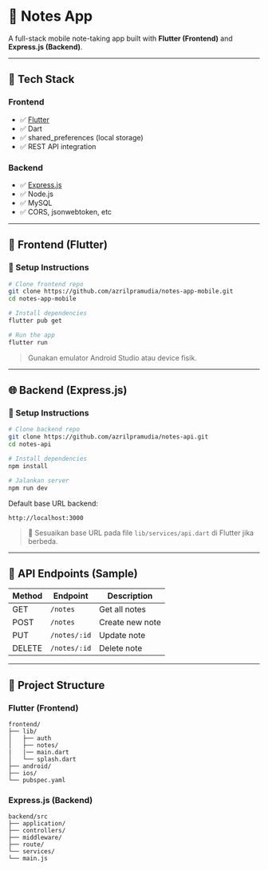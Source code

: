 # 📝 Notes App

A full-stack mobile note-taking app built with **Flutter (Frontend)** and **Express.js (Backend)**.

---

## 🧰 Tech Stack

### Frontend

- ✅ [Flutter](https://flutter.dev/)
- ✅ Dart
- ✅ shared_preferences (local storage)
- ✅ REST API integration

### Backend

- ✅ [Express.js](https://expressjs.com/)
- ✅ Node.js
- ✅ MySQL
- ✅ CORS, jsonwebtoken, etc

---

## 📱 Frontend (Flutter)

### 🔧 Setup Instructions

```bash
# Clone frontend repo
git clone https://github.com/azrilpramudia/notes-app-mobile.git
cd notes-app-mobile

# Install dependencies
flutter pub get

# Run the app
flutter run
```

> Gunakan emulator Android Studio atau device fisik.

---

## 🌐 Backend (Express.js)

### 🔧 Setup Instructions

```bash
# Clone backend repo
git clone https://github.com/azrilpramudia/notes-api.git
cd notes-api

# Install dependencies
npm install

# Jalankan server
npm run dev
```

Default base URL backend:

```
http://localhost:3000
```

> 🔁 Sesuaikan base URL pada file `lib/services/api.dart` di Flutter jika berbeda.

---

## 🔗 API Endpoints (Sample)

| Method | Endpoint     | Description     |
| ------ | ------------ | --------------- |
| GET    | `/notes`     | Get all notes   |
| POST   | `/notes`     | Create new note |
| PUT    | `/notes/:id` | Update note     |
| DELETE | `/notes/:id` | Delete note     |

---

## 📂 Project Structure

### Flutter (Frontend)

```
frontend/
├── lib/
│   ├── auth
│   ├── notes/
|   |── main.dart
│   └── splash.dart
├── android/
├── ios/
└── pubspec.yaml
```

### Express.js (Backend)

```
backend/src
├── application/
├── controllers/
├── middleware/
├── route/
└── services/
└── main.js
```

